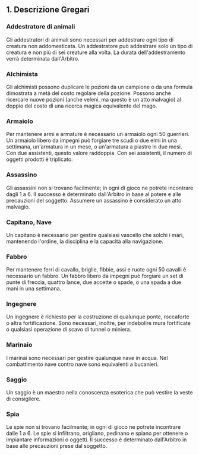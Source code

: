 ## 1. Descrizione Gregari

### Addestratore di animali

Gli addestratori di animali sono necessari per addestrare ogni tipo di creatura non addomesticata. Un addestratore può addestrare solo un tipo di creatura e non più di sei creature alla volta. La durata dell'addestramento verrà determinata dall'Arbitro.

### Alchimista

Gli alchimisti possono duplicare le pozioni da un campione o da una formula dimostrata a metà del costo regolare della pozione. Possono anche ricercare nuove pozioni (anche veleni, ma questo è un atto malvagio) al doppio del costo di una ricerca magica equivalente del mago.

### Armaiolo

Per mantenere armi e armature è necessario un armaiolo ogni 50 guerrieri. Un armaiolo libero da impegni può forgiare tre scudi o due elmi in una settimana, un'armatura in un mese, o un'armatura a piastre in due mesi. Con due assistenti, questo valore raddoppia. Con sei assistenti, il numero di oggetti prodotti è triplicato.

### Assassino

Gli assassini non si trovano facilmente; in ogni di gioco ne potrete incontrare dagli 1 a 6. Il successo è determinato dall'Arbitro in base al potere e alle precauzioni del soggetto. Assumere un assassino è considerato un atto malvagio.

### Capitano, Nave

Un capitano è necessario per gestire qualsiasi vascello che solchi i mari, mantenendo l'ordine, la disciplina e la capacità alla navigazione.

### Fabbro

Per mantenere ferri di cavallo, briglie, fibbie, assi e ruote ogni 50 cavalli è necessario un fabbro. Un fabbro libero da impegni può forgiare un set di punte di freccia, quattro lance, due accette o spade, o una spada a due mani in una settimana.

### Ingegnere

Un ingegnere è richiesto per la costruzione di qualunque ponte, roccaforte o altra fortificazione. Sono necessari, inoltre, per indebolire mura fortificate o qualsiasi operazione di scavo di tunnel o miniera.

### Marinaio

I marinai sono necessari per gestire qualunque nave in acqua. Nel combattimento nave contro nave sono equivalenti a bucanieri.

### Saggio

Un saggio è un maestro nella conoscenza esoterica che può vestire la veste di consigliere.

### Spia

Le spie non si trovano facilmente; in ogni di gioco ne potrete incontrare dalle 1 a 6. Le spie si infiltrano, origliano, pedinano e spiano per ottenere o impiantare informazioni o oggetti. Il successo è determinato dall'Arbitro in base alle precauzioni prese dal soggetto.